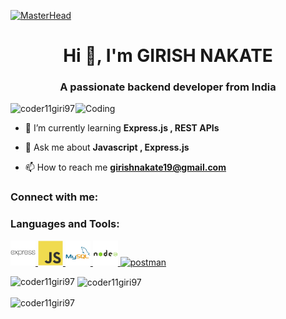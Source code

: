 [![MasterHead](https://camo.githubusercontent.com/ba9f3bd30647e352a3f5e1e45eb45c6ec7bad6155cd16aaedf4a426738da0ca5/68747470733a2f2f696e646f616e616c79746963612e636f6d2f7374617469632f696d616765732f62616e6e6572722e676966)](https://coder11giri97.io)
<h1 align="center">Hi 👋, I'm GIRISH NAKATE</h1>
<h3 align="center">A passionate backend developer from India</h3>
<img align="right" alt="Coding" width="400" src="https://www.techbabble.zone/content/images/2021/07/46207-programmer-1.gif">

<p align="left"> <img src="https://komarev.com/ghpvc/?username=coder11giri97&label=Profile%20views&color=0e75b6&style=flat" alt="coder11giri97" /> </p>

- 🌱 I’m currently learning **Express.js , REST APIs**

- 💬 Ask me about **Javascript , Express.js**

- 📫 How to reach me **girishnakate19@gmail.com**

<h3 align="left">Connect with me:</h3>
<p align="left">
</p>

<h3 align="left">Languages and Tools:</h3>
<p align="left"> <a href="https://expressjs.com" target="_blank" rel="noreferrer"> <img src="https://raw.githubusercontent.com/devicons/devicon/master/icons/express/express-original-wordmark.svg" alt="express" width="40" height="40"/> </a> <a href="https://developer.mozilla.org/en-US/docs/Web/JavaScript" target="_blank" rel="noreferrer"> <img src="https://raw.githubusercontent.com/devicons/devicon/master/icons/javascript/javascript-original.svg" alt="javascript" width="40" height="40"/> </a> <a href="https://www.mysql.com/" target="_blank" rel="noreferrer"> <img src="https://raw.githubusercontent.com/devicons/devicon/master/icons/mysql/mysql-original-wordmark.svg" alt="mysql" width="40" height="40"/> </a> <a href="https://nodejs.org" target="_blank" rel="noreferrer"> <img src="https://raw.githubusercontent.com/devicons/devicon/master/icons/nodejs/nodejs-original-wordmark.svg" alt="nodejs" width="40" height="40"/> </a> <a href="https://postman.com" target="_blank" rel="noreferrer"> <img src="https://www.vectorlogo.zone/logos/getpostman/getpostman-icon.svg" alt="postman" width="40" height="40"/> </a> </p>

<p><img align="left" src="https://github-readme-stats.vercel.app/api/top-langs?username=coder11giri97&show_icons=true&locale=en&layout=compact" alt="coder11giri97" /></p>

<p>&nbsp;<img align="center" src="https://github-readme-stats.vercel.app/api?username=coder11giri97&show_icons=true&locale=en" alt="coder11giri97" /></p>

<p><img align="center" src="https://github-readme-streak-stats.herokuapp.com/?user=coder11giri97&" alt="coder11giri97" /></p>
